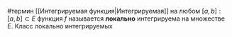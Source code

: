 #термин 
[[Интегрируемая функция|Интегрируемая]] на любом $[a,b]: [a,b] \subset E$ функция $f$ называется **локально** интегрируема на множестве $E$. Класс локально интегрируемых 